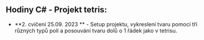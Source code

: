 ## Hodiny C# - Projekt tetris:
- **2. cvičení 25.09. 2023 ** - Setup projektu, vykreslení tvaru pomocí tří různých typů polí a posouvání tvaru dolů o 1 řádek jako v tetrisu.
